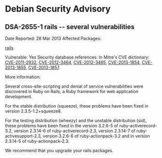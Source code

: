 
Debian Security Advisory
========================


DSA-2655-1 rails -- several vulnerabilities
-------------------------------------------



Date Reported:
28 Mar 2013
Affected Packages:

[rails](https://packages.debian.org/src:rails)

Vulnerable:
Yes
Security database references:
In Mitre's CVE dictionary: [CVE-2011-2932](https://security-tracker.debian.org/tracker/CVE-2011-2932), [CVE-2012-3464](https://security-tracker.debian.org/tracker/CVE-2012-3464), [CVE-2012-3465](https://security-tracker.debian.org/tracker/CVE-2012-3465), [CVE-2013-1854](https://security-tracker.debian.org/tracker/CVE-2013-1854), [CVE-2013-1855](https://security-tracker.debian.org/tracker/CVE-2013-1855), [CVE-2013-1857](https://security-tracker.debian.org/tracker/CVE-2013-1857).  

More information:

Several cross-site-scripting and denial of service vulnerabilities
were discovered in Ruby on Rails, a Ruby framework for web application
development.


For the stable distribution (squeeze), these problems have been fixed in
version 2.3.5-1.2+squeeze8.


For the testing distribution (wheezy) and the unstable distribution (sid),
these problems have been fixed in the version 3.2.6-5 of
ruby-activerecord-3.2, version 2.3.14-6 of ruby-activerecord-2.3,
version 2.3.14-7 of ruby-activesupport-2.3, version 3.2.6-6 of
ruby-actionpack-3.2 and in version 2.3.14-5 of ruby-actionpack-2.3.


We recommend that you upgrade your rails packages.





